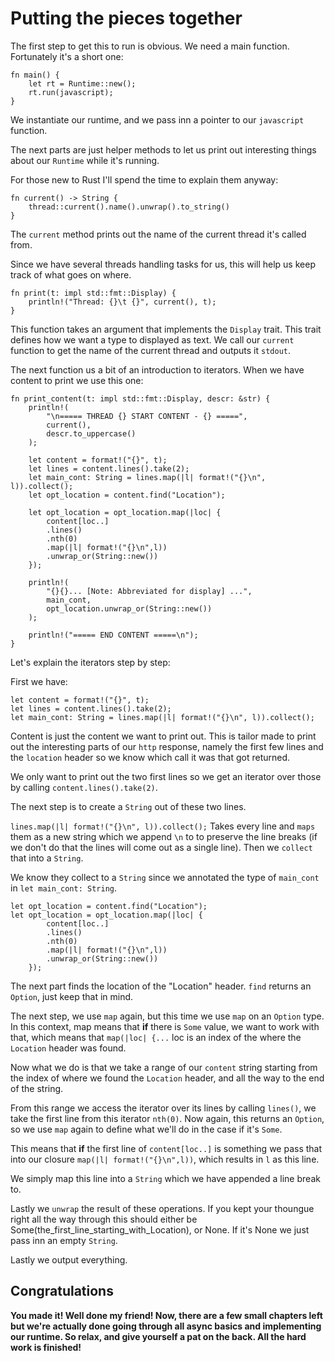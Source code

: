 # Putting the pieces together

The first step to get this to run is obvious. We need a main function. Fortunately
it's a short one:

```rust, ignore
fn main() {
    let rt = Runtime::new();
    rt.run(javascript);
}
```

We instantiate our runtime, and we pass inn a pointer to our `javascript` function.

The next parts are just helper methods to let us print out interesting things
about our `Runtime` while it's running.

For those new to Rust I'll spend the time to explain them anyway:

```rust, ignore
fn current() -> String {
    thread::current().name().unwrap().to_string()
}
```
The `current` method prints out the name of the current thread it's called from.

Since we have several threads handling tasks for us, this will help us keep track
of what goes on where.


```rust, ignore
fn print(t: impl std::fmt::Display) {
    println!("Thread: {}\t {}", current(), t);
}
```

This function takes an argument that implements the `Display` trait. This trait
defines how we want a type to displayed as text. We call our `current` function to
get the name of the current thread and outputs it `stdout`.

The next function us a bit of an introduction to iterators. When we have content
to print we use this one:

```rust, ignore
fn print_content(t: impl std::fmt::Display, descr: &str) {
    println!(
        "\n===== THREAD {} START CONTENT - {} =====",
        current(),
        descr.to_uppercase()
    );

    let content = format!("{}", t);
    let lines = content.lines().take(2);
    let main_cont: String = lines.map(|l| format!("{}\n", l)).collect();
    let opt_location = content.find("Location");

    let opt_location = opt_location.map(|loc| {
        content[loc..]
        .lines()
        .nth(0)
        .map(|l| format!("{}\n",l))
        .unwrap_or(String::new())
    });

    println!(
        "{}{}... [Note: Abbreviated for display] ...",
        main_cont,
        opt_location.unwrap_or(String::new())
    );

    println!("===== END CONTENT =====\n");
}

```

Let's explain the iterators step by step:

First we have:
```rust, ignore
let content = format!("{}", t);
let lines = content.lines().take(2);
let main_cont: String = lines.map(|l| format!("{}\n", l)).collect();
```

Content is just the content we want to print out. This is tailor made to print
out the interesting parts of our `http` response, namely the first few lines and
the `location` header so we know which call it was that got returned.

We only want to print out the two first lines so we get an iterator over those
by calling `content.lines().take(2)`.

The next step is to create a `String` out of these two lines.

`lines.map(|l| format!("{}\n", l)).collect();` Takes every line and `maps` them as
a new string which we append `\n` to to preserve the line breaks (if we don't do
that the lines will come out as a single line). Then we `collect` that into a `String`.

We know they collect to a `String` since we annotated the type of `main_cont` in `let main_cont: String`.

```rust, ignore
let opt_location = content.find("Location");
let opt_location = opt_location.map(|loc| {
        content[loc..]
        .lines()
        .nth(0)
        .map(|l| format!("{}\n",l))
        .unwrap_or(String::new())
    });
```

The next part finds the location of the "Location" header. `find` returns an `Option`,
just keep that in mind.

The next step, we use `map` again, but this time we use `map` on an `Option` type.
In this context, map means that **if** there is `Some` value, we want to work with that,
which means that `map(|loc| {...` loc is an index of the where the `Location` header was found.

Now what we do is that we take a range of our `content` string starting from the index
of where we found the `Location` header, and all the way to the end of the string.

From this range we access the iterator over its lines by calling `lines()`, we take the first
line from this iterator `nth(0)`. Now again, this returns an `Option`, so we use `map`
again to define what we'll do in the case if it's `Some`.

This means that **if** the first line of `content[loc..]` is something we pass that
into our closure `map(|l| format!("{}\n",l))`, which results in `l` as this line.

We simply map this line into a `String` which we have appended a line break to.

Lastly we `unwrap` the result of these operations. If you kept your thoungue right
all the way through this should either be Some(the_first_line_starting_with_Location),
or None. If it's None we just pass inn an empty `String`.

Lastly we output everything.

## Congratulations

**You made it! Well done my friend! Now, there are a few small chapters left but we're actually done going through all async basics and implementing our runtime. So relax, and give yourself a pat on the back. All the hard work is finished!**
